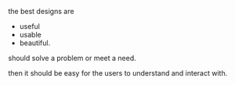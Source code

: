 
the best designs are 

- useful
- usable
- beautiful.

should solve a problem or meet a need.

then it should be easy for the users to understand and interact with.